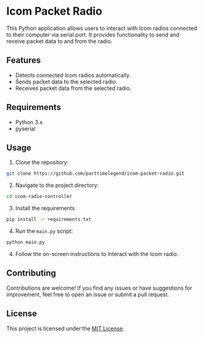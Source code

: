 # Icom Packet Radio

This Python application allows users to interact with Icom radios connected to their computer via serial port. It provides functionality to send and receive packet data to and from the radio.

## Features

- Detects connected Icom radios automatically.
- Sends packet data to the selected radio.
- Receives packet data from the selected radio.

## Requirements

- Python 3.x
- pyserial

## Usage

1. Clone the repository:

```bash
git clone https://github.com/parttimelegend/icom-packet-radio.git
```

2. Navigate to the project directory:

```bash
cd icom-radio-controller
```

3. Install the requirements

```bash
pip install -r requirements.txt
```

4. Run the `main.py` script:

```bash
python main.py
```

4. Follow the on-screen instructions to interact with the Icom radio.

## Contributing

Contributions are welcome! If you find any issues or have suggestions for improvement, feel free to open an issue or submit a pull request.

## License

This project is licensed under the [MIT License](LICENSE).

